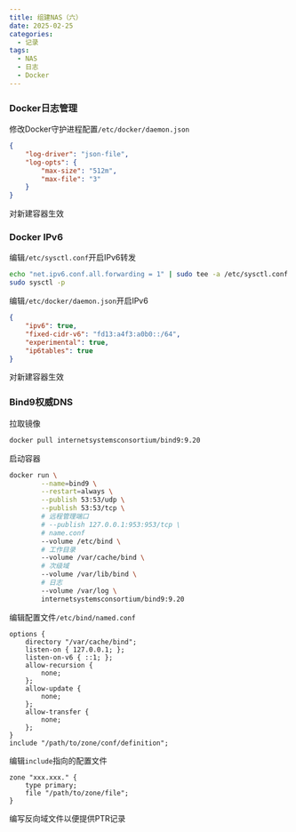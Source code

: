 ```yaml
---
title: 组建NAS（六）
date: 2025-02-25
categories:
  - 记录
tags:
  - NAS
  - 日志
  - Docker
---
```


### Docker日志管理

修改Docker守护进程配置`/etc/docker/daemon.json`

```json
{
    "log-driver": "json-file",
    "log-opts": {
        "max-size": "512m",
        "max-file": "3"
    }
}
```

对新建容器生效

### Docker IPv6

编辑`/etc/sysctl.conf`开启IPv6转发

```bash
echo "net.ipv6.conf.all.forwarding = 1" | sudo tee -a /etc/sysctl.conf
sudo sysctl -p
```

编辑`/etc/docker/daemon.json`开启IPv6

```json
{
    "ipv6": true,
    "fixed-cidr-v6": "fd13:a4f3:a0b0::/64",
    "experimental": true,
    "ip6tables": true
}
```

对新建容器生效

### Bind9权威DNS

拉取镜像

```bash
docker pull internetsystemsconsortium/bind9:9.20
```

启动容器

```bash
docker run \
        --name=bind9 \
        --restart=always \
        --publish 53:53/udp \
        --publish 53:53/tcp \
        # 远程管理端口
        # --publish 127.0.0.1:953:953/tcp \
        # name.conf
        --volume /etc/bind \
        # 工作目录
        --volume /var/cache/bind \
        # 次级域
        --volume /var/lib/bind \
        # 日志
        --volume /var/log \
        internetsystemsconsortium/bind9:9.20
```

编辑配置文件`/etc/bind/named.conf`

```
options {
	directory "/var/cache/bind";
	listen-on { 127.0.0.1; };
	listen-on-v6 { ::1; };
	allow-recursion {
		none;
	};
	allow-update {
		none;
	};
	allow-transfer {
		none;
	};
}
include "/path/to/zone/conf/definition";
```

编辑`include`指向的配置文件

```
zone "xxx.xxx." {
	type primary;
	file "/path/to/zone/file";
}
```

编写反向域文件以便提供PTR记录
